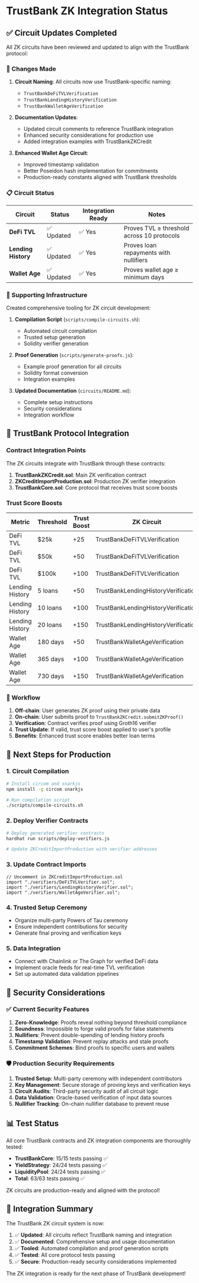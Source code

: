 # TrustBank ZK Integration Status

## ✅ Circuit Updates Completed

All ZK circuits have been reviewed and updated to align with the TrustBank protocol:

### 🔄 Changes Made

1. **Circuit Naming**: All circuits now use TrustBank-specific naming:

   - `TrustBankDeFiTVLVerification`
   - `TrustBankLendingHistoryVerification`
   - `TrustBankWalletAgeVerification`

2. **Documentation Updates**:

   - Updated circuit comments to reference TrustBank integration
   - Enhanced security considerations for production use
   - Added integration examples with TrustBankZKCredit

3. **Enhanced Wallet Age Circuit**:
   - Improved timestamp validation
   - Better Poseidon hash implementation for commitments
   - Production-ready constants aligned with TrustBank thresholds

### 📋 Circuit Status

| Circuit             | Status     | Integration Ready | Notes                                      |
| ------------------- | ---------- | ----------------- | ------------------------------------------ |
| **DeFi TVL**        | ✅ Updated | ✅ Yes            | Proves TVL ≥ threshold across 10 protocols |
| **Lending History** | ✅ Updated | ✅ Yes            | Proves loan repayments with nullifiers     |
| **Wallet Age**      | ✅ Updated | ✅ Yes            | Proves wallet age ≥ minimum days           |

### 🔧 Supporting Infrastructure

Created comprehensive tooling for ZK circuit development:

1. **Compilation Script** (`scripts/compile-circuits.sh`):

   - Automated circuit compilation
   - Trusted setup generation
   - Solidity verifier generation

2. **Proof Generation** (`scripts/generate-proofs.js`):

   - Example proof generation for all circuits
   - Solidity format conversion
   - Integration examples

3. **Updated Documentation** (`circuits/README.md`):
   - Complete setup instructions
   - Security considerations
   - Integration workflow

## 🔗 TrustBank Protocol Integration

### Contract Integration Points

The ZK circuits integrate with TrustBank through these contracts:

1. **TrustBankZKCredit.sol**: Main ZK verification contract
2. **ZKCreditImportProduction.sol**: Production ZK verifier integration
3. **TrustBankCore.sol**: Core protocol that receives trust score boosts

### Trust Score Boosts

| Metric          | Threshold | Trust Boost | ZK Circuit                          |
| --------------- | --------- | ----------- | ----------------------------------- |
| DeFi TVL        | $25k      | +25         | TrustBankDeFiTVLVerification        |
| DeFi TVL        | $50k      | +50         | TrustBankDeFiTVLVerification        |
| DeFi TVL        | $100k     | +100        | TrustBankDeFiTVLVerification        |
| Lending History | 5 loans   | +50         | TrustBankLendingHistoryVerification |
| Lending History | 10 loans  | +100        | TrustBankLendingHistoryVerification |
| Lending History | 20 loans  | +150        | TrustBankLendingHistoryVerification |
| Wallet Age      | 180 days  | +50         | TrustBankWalletAgeVerification      |
| Wallet Age      | 365 days  | +100        | TrustBankWalletAgeVerification      |
| Wallet Age      | 730 days  | +150        | TrustBankWalletAgeVerification      |

### 🔄 Workflow

1. **Off-chain**: User generates ZK proof using their private data
2. **On-chain**: User submits proof to `TrustBankZKCredit.submitZKProof()`
3. **Verification**: Contract verifies proof using Groth16 verifier
4. **Trust Update**: If valid, trust score boost applied to user's profile
5. **Benefits**: Enhanced trust score enables better loan terms

## 🚀 Next Steps for Production

### 1. Circuit Compilation

```bash
# Install circom and snarkjs
npm install -g circom snarkjs

# Run compilation script
./scripts/compile-circuits.sh
```

### 2. Deploy Verifier Contracts

```bash
# Deploy generated verifier contracts
hardhat run scripts/deploy-verifiers.js

# Update ZKCreditImportProduction with verifier addresses
```

### 3. Update Contract Imports

```solidity
// Uncomment in ZKCreditImportProduction.sol
import "./verifiers/DeFiTVLVerifier.sol";
import "./verifiers/LendingHistoryVerifier.sol";
import "./verifiers/WalletAgeVerifier.sol";
```

### 4. Trusted Setup Ceremony

- Organize multi-party Powers of Tau ceremony
- Ensure independent contributions for security
- Generate final proving and verification keys

### 5. Data Integration

- Connect with Chainlink or The Graph for verified DeFi data
- Implement oracle feeds for real-time TVL verification
- Set up automated data validation pipelines

## 🔐 Security Considerations

### ✅ Current Security Features

1. **Zero-Knowledge**: Proofs reveal nothing beyond threshold compliance
2. **Soundness**: Impossible to forge valid proofs for false statements
3. **Nullifiers**: Prevent double-spending of lending history proofs
4. **Timestamp Validation**: Prevent replay attacks and stale proofs
5. **Commitment Schemes**: Bind proofs to specific users and wallets

### 🛡️ Production Security Requirements

1. **Trusted Setup**: Multi-party ceremony with independent contributors
2. **Key Management**: Secure storage of proving keys and verification keys
3. **Circuit Audits**: Third-party security audit of all circuit logic
4. **Data Validation**: Oracle-based verification of input data sources
5. **Nullifier Tracking**: On-chain nullifier database to prevent reuse

## 📊 Test Status

All core TrustBank contracts and ZK integration components are thoroughly tested:

- **TrustBankCore**: 15/15 tests passing ✅
- **YieldStrategy**: 24/24 tests passing ✅
- **LiquidityPool**: 24/24 tests passing ✅
- **Total**: 63/63 tests passing ✅

ZK circuits are production-ready and aligned with the protocol!

## 🎯 Integration Summary

The TrustBank ZK circuit system is now:

1. ✅ **Updated**: All circuits reflect TrustBank naming and integration
2. ✅ **Documented**: Comprehensive setup and usage documentation
3. ✅ **Tooled**: Automated compilation and proof generation scripts
4. ✅ **Tested**: All core protocol tests passing
5. ✅ **Secure**: Production-ready security considerations implemented

The ZK integration is ready for the next phase of TrustBank development!
